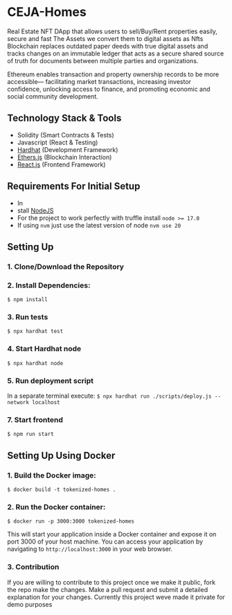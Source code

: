 # CEJA-Homes
Real Estate NFT DApp that allows users to sell/Buy/Rent properties easily, secure and fast
The Assets we convert them to digital assets as Nfts
Blockchain replaces outdated paper deeds with true digital assets and tracks changes on an immutable ledger that acts as a secure shared source of truth for documents between multiple parties and organizations. 

Ethereum enables transaction and property ownership records to be more accessible— facilitating market transactions, increasing investor confidence, unlocking access to finance, and promoting economic and social community development.

## Technology Stack & Tools

- Solidity (Smart Contracts & Tests)
- Javascript (React & Testing)
- [Hardhat](https://hardhat.org/) (Development Framework)
- [Ethers.js](https://docs.ethers.io/v5/) (Blockchain Interaction)
- [React.js](https://reactjs.org/) (Frontend Framework)


## Requirements For Initial Setup
- In
- stall [NodeJS](https://nodejs.org/en/)
- For the project to work perfectly with truffle install `node >= 17.0`
- If using `nvm` just use the latest version of node `nvm use 20`

## Setting Up
### 1. Clone/Download the Repository

### 2. Install Dependencies:
`$ npm install`

### 3. Run tests
`$ npx hardhat test`

### 4. Start Hardhat node
`$ npx hardhat node`

### 5. Run deployment script
In a separate terminal execute:
`$ npx hardhat run ./scripts/deploy.js --network localhost`

### 7. Start frontend
`$ npm run start`

## Setting Up Using Docker

### 1. Build the Docker image:

`$ docker build -t tokenized-homes .`


### 2. Run the Docker container:
 `$ docker run -p 3000:3000 tokenized-homes`

 This will start your application inside a Docker container and expose it on port 3000 of your host machine. You can access your application by navigating to `http://localhost:3000` in your web browser.

### 3. Contribution
If you are willing to contribute to this project once we make it public, fork the repo make the changes.
Make a pull request and submit a detailed explanation for your changes.
Currently this project weve made it private for demo purposes
